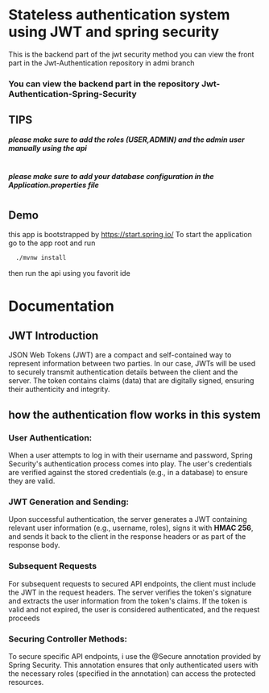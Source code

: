 
# Stateless authentication system using JWT and spring security

This is the backend part of the jwt security method you can view the front part in the Jwt-Authentication repository in admi branch
### You can view the backend part in the repository **Jwt-Authentication-Spring-Security** 
## TIPS
**_please make sure to add the roles (USER,ADMIN) and the admin user manually using the api_**
#
**_please make sure to add your database configuration in the Application.properties file_**
#

## Demo
this app is bootstrapped by https://start.spring.io/ 
To start the application go to the app root and run 
```bash
  ./mvnw install
```  
then run the api using you favorit ide


# Documentation

## JWT Introduction
JSON Web Tokens (JWT) are a compact and self-contained way to represent information between two parties. In our case, JWTs will be used to securely transmit authentication details between the client and the server. The token contains claims (data) that are digitally signed, ensuring their authenticity and integrity.
## how the authentication flow works in this system
### User Authentication:
When a user attempts to log in with their username and password, Spring Security's authentication process comes into play. The user's credentials are verified against the stored credentials (e.g., in a database) to ensure they are valid.
### JWT Generation and Sending:
Upon successful authentication, the server generates a JWT containing relevant user information (e.g., username, roles), signs it with **HMAC 256**, and sends it back to the client in the response headers or as part of the response body.

### Subsequent Requests
For subsequent requests to secured API endpoints, the client must include the JWT in the request headers. The server verifies the token's signature and extracts the user information from the token's claims. If the token is valid and not expired, the user is considered authenticated, and the request proceeds
### Securing Controller Methods:
To secure specific API endpoints, i use the @Secure annotation provided by Spring Security. This annotation ensures that only authenticated users with the necessary roles (specified in the annotation) can access the protected resources.
